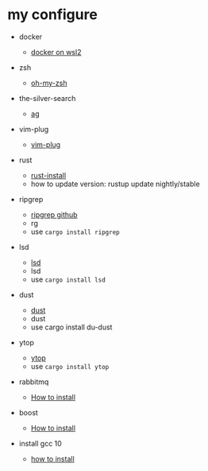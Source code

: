 # my configure

* docker
   * [docker on wsl2](https://www.pigo.idv.tw/archives/3359)

* zsh
	* [oh-my-zsh](https://github.com/ohmyzsh/ohmyzsh)

* the-silver-search
	* [ag](https://github.com/ggreer/the_silver_searcher)

* vim-plug
	* [vim-plug](https://github.com/junegunn/vim-plug)

* rust
   * [rust-install](https://www.cloudbooklet.com/install-rust-on-ubuntu-18-04-lts/)
   * how to update version: rustup update nightly/stable

* ripgrep
   * [ripgrep github](https://github.com/BurntSushi/ripgrep)
   * rg
   * use `cargo install ripgrep`
* lsd
   * [lsd](https://github.com/Peltoche/lsd)
   * lsd
   * use `cargo install lsd`

* dust
   * [dust](https://github.com/bootandy/dust)
   * dust
   * use cargo install du-dust

* ytop
   * [ytop](https://github.com/cjbassi/ytop)
   * use `cargo install ytop`

* rabbitmq
   * [How to install](https://blog.csdn.net/hongge_smile/article/details/104049292)

* boost
   * [How to install](https://www.itread01.com/content/1550417226.html)

* install gcc 10
   * [how to install](https://www.ultralinux.org/post/how-to-install-gcc-compiler-on-ubuntu-18-04/)
